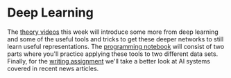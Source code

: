 
# Deep Learning

The [theory videos](/module-6/deep-learning) this week will
introduce some more from deep learning and some of the useful tools and tricks
to get these deeper networks to still learn useful representations. The 
[programming notebook](/module-6/building-deeper-cnns) will consist of two
parts where you'll practice applying these tools to two different data sets.
Finally, for the [writing assignment](/module-6/understanding-ai-systems) we'll
take a better look at AI systems covered in recent news articles.

